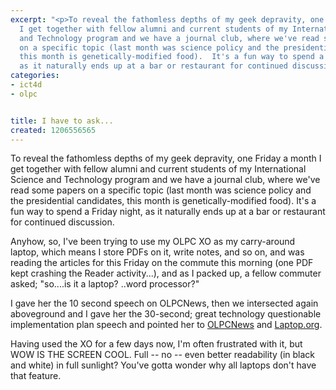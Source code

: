 ```yaml
---
excerpt: "<p>To reveal the fathomless depths of my geek depravity, one Friday a month
  I get together with fellow alumni and current students of my International Science
  and Technology program and we have a journal club, where we've read some papers
  on a specific topic (last month was science policy and the presidential candidates,
  this month is genetically-modified food).  It's a fun way to spend a Friday night,
  as it naturally ends up at a bar or restaurant for continued discussion.</p>"
categories:
- ict4d
- olpc


title: I have to ask...
created: 1206556565
---
```

<p>To reveal the fathomless depths of my geek depravity, one Friday a month I get together with fellow alumni and current students of my International Science and Technology program and we have a journal club, where we've read some papers on a specific topic (last month was science policy and the presidential candidates, this month is genetically-modified food).  It's a fun way to spend a Friday night, as it naturally ends up at a bar or restaurant for continued discussion.</p>

<p>Anyhow, so, I've been trying to use my OLPC XO as my carry-around laptop, which means I store PDFs on it, write notes, and so on, and was reading the articles for this Friday on the commute this morning (one PDF kept crashing the Reader activity...), and as I packed up, a fellow commuter asked; "so....is it a laptop? ..word processor?"</p>

<p>I gave her the 10 second speech on OLPCNews, then we intersected again aboveground and I gave her the 30-second; great technology questionable implementation plan speech and pointed her to <a href="https://www.olpcnews.com">OLPCNews</a> and <a href="https://www.laptop.org">Laptop.org</a>.</p>

<p>Having used the XO for a few days now, I'm often frustrated with it, but WOW IS THE SCREEN COOL.  Full -- no -- even better readability (in black and white) in full sunlight?  You've gotta wonder why all laptops don't have that feature.</p>
